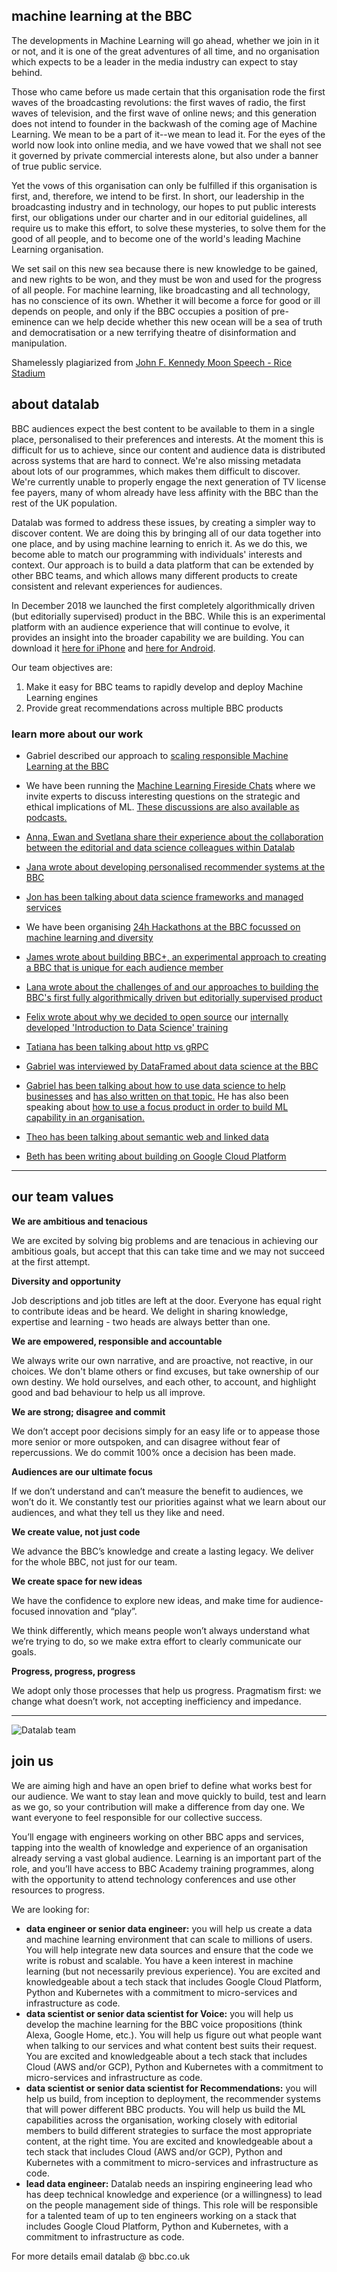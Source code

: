 ## machine learning at the BBC
The developments in Machine Learning will go ahead, whether we join in it or not, and it is one of the great adventures of all time, and no organisation which expects to be a leader in the media industry can expect to stay behind.

Those who came before us made certain that this organisation rode the first waves of the broadcasting revolutions: the first waves of radio, the first waves of television, and the first wave of online news; and this generation does not intend to founder in the backwash of the coming age of Machine Learning. We mean to be a part of it--we mean to lead it. For the eyes of the world now look into online media, and we have vowed that we shall not see it governed by private commercial interests alone, but also under a banner of true public service. 

Yet the vows of this organisation can only be fulfilled if this organisation is first, and, therefore, we intend to be first. In short, our leadership in the broadcasting industry and in technology, our hopes to put public interests first, our obligations under our charter and in our editorial guidelines, all require us to make this effort, to solve these mysteries, to solve them for the good of all people, and to become one of the world's leading Machine Learning organisation.

We set sail on this new sea because there is new knowledge to be gained, and new rights to be won, and they must be won and used for the progress of all people. For machine learning, like broadcasting and all technology, has no conscience of its own. Whether it will become a force for good or ill depends on people, and only if the BBC occupies a position of pre-eminence can we help decide whether this new ocean will be a sea of truth and democratisation or a new terrifying theatre of disinformation and manipulation. 

Shamelessly plagiarized from [John F. Kennedy Moon Speech - Rice Stadium](https://er.jsc.nasa.gov/seh/ricetalk.htm) 

## about datalab

BBC audiences expect the best content to be available to them in a single place, personalised to their preferences and interests. At the moment this is difficult for us to achieve, since our content and audience data is distributed across systems that are hard to connect. We're also missing metadata about lots of our programmes, which makes them difficult to discover. We're currently unable to properly engage the next generation of TV license fee payers, many of whom already have less affinity with the BBC than the rest of the UK population.

Datalab was formed to address these issues, by creating a simpler way to discover content. We are doing this by bringing all of our data together into one place, and by using machine learning to enrich it. As we do this, we become able to match our programming with individuals' interests and context. Our approach is to build a data platform that can be extended by other BBC teams, and which allows many different products to create consistent and relevant experiences for audiences. 

In December 2018 we launched the first completely algorithmically driven (but editorially supervised) product in the BBC. While this is an experimental platform with an audience experience that will continue to evolve, it provides an insight into the broader capability we are building. You can download it [here for iPhone](https://itunes.apple.com/gb/app/bbc/id1110317391) and [here for Android](https://play.google.com/store/apps/details?id=uk.co.bbc.bbc_plus&hl=en_US). 

Our team objectives are:

1. Make it easy for BBC teams to rapidly develop and deploy Machine Learning engines
2. Provide great recommendations across multiple BBC products


### learn more about our work

- Gabriel described our approach to [scaling responsible Machine Learning at the BBC](https://www.bbc.co.uk/blogs/internet/entries/4a31d36d-fd0c-4401-b464-d249376aafd1)

- We have been running the [Machine Learning Fireside Chats](https://www.meetup.com/Machine-learning-Fireside-Talks/) where we invite experts to discuss interesting questions on the strategic and ethical implications of ML. [These discussions are also available as podcasts.](https://soundcloud.com/bbcmachinelearningpodcast)

- [Anna, Ewan and Svetlana share their experience about the collaboration between the editorial and data science colleagues within Datalab](https://www.bbc.co.uk/blogs/internet/entries/a38207dd-e4ed-40fa-8bdf-aebe1dc74c28)

- [Jana wrote about developing personalised recommender systems at the BBC](https://medium.com/bbc-design-engineering/developing-personalised-recommender-systems-at-the-bbc-e26c5e0c4216)

- [Jon has been talking about data science frameworks and managed services](https://www.youtube.com/watch?v=IZ8CBwP5nlA&list=PLGVZCDnMOq0ocea1dd0it7jX7HgvZCjSW&index=45&t=0s)

- We have been organising [24h Hackathons at the BBC focussed on machine learning and diversity](https://www.dropbox.com/s/90wg5y14brcohev/HACKATHON_EXTERNAL.mov?dl=0)

- [James wrote about building BBC+, an experimental approach to creating a BBC that is unique for each audience member](http://www.bbc.co.uk/blogs/internet/entries/82cd8d1e-2f23-4eff-8f34-0ef38ca8854c)

- [Lana wrote about the challenges of and our approaches to building the BBC's first fully algorithmically driven but editorially supervised product](http://www.bbc.co.uk/blogs/internet/entries/a26a25af-4012-4f00-9fe9-2cc639a76340)

- [Felix wrote about why we decided to open source](https://medium.com/bbc-design-engineering/data-science-and-machine-learning-course-3f00629212b7) our [internally developed 'Introduction to Data Science' training](https://github.com/bbc/datalab-ml-training)

- [Tatiana has been talking about http vs gRPC](https://www.youtube.com/watch?v=-weU0Zy4Yd8)

- [Gabriel was interviewed by DataFramed about data science at the BBC](https://www.datacamp.com/community/podcast/data-science-bbc)

- [Gabriel has been talking about how to use data science to help businesses](https://www.london.edu/faculty-and-research/lbsr/iie-podcast-how-data-science-can-boost-business) and [has also written on that topic.](https://www.london.edu/faculty-and-research/lbsr/making-big-data-deliver) He has also been speaking about [how to use a focus product in order to build ML capability in an organisation.](https://www.youtube.com/watch?v=dmlgc534SpE)

- [Theo has been talking about semantic web and linked data](https://www.youtube.com/watch?v=fz3YEX8NgtI)

- [Beth has been writing about building on Google Cloud Platform](https://medium.com/@betandr/how-we-deliver-with-gcp-at-the-bbc-1c9812acf3a1)

---

## our team values

**We are ambitious and tenacious**

We are excited by solving big problems and are tenacious in achieving our ambitious goals, but accept that this can take time and we may not succeed at the first attempt. 

**Diversity and opportunity**

Job descriptions and job titles are left at the door.  Everyone has equal right to contribute ideas and be heard.  We delight in sharing knowledge, expertise and learning - two heads are always better than one.

**We are empowered, responsible and accountable**

We always write our own narrative, and are proactive, not reactive, in our choices.  We don't blame others or find excuses, but take ownership of our own destiny.  We hold ourselves, and each other, to account, and highlight good and bad behaviour to help us all improve.

**We are strong; disagree and commit**

We don’t accept poor decisions simply for an easy life or to appease those more senior or more outspoken, and can disagree without fear of repercussions. We do commit 100% once a decision has been made. 

**Audiences are our ultimate focus**

If we don’t understand and can’t measure the benefit to audiences, we won’t do it.  We constantly test our priorities against what we learn about our audiences, and what they tell us they like and need. 

**We create value, not just code**

We advance the BBC’s knowledge and create a lasting legacy.  We deliver for the whole BBC, not just for our team. 

**We create space for new ideas**

We have the confidence to explore new ideas, and make time for audience-focused innovation and “play”.  

We think differently, which means people won’t always understand what we’re trying to do, so we make extra effort to clearly communicate our goals. 

**Progress, progress, progress**

We adopt only those processes that help us progress.  Pragmatism first: we change what doesn’t work, not accepting inefficiency and impedance.  

---

![Datalab team](team.jpg)

## join us

We are aiming high and have an open brief to define what works best for our audience. We want to stay lean and move quickly to build, test and learn as we go, so your contribution will make a difference from day one. We want everyone to feel responsible for our collective success.

You’ll engage with engineers working on other BBC apps and services, tapping into the wealth of knowledge and experience of an organisation already serving a vast global audience. Learning is an important part of the role, and you’ll have access to BBC Academy training programmes, along with the opportunity to attend technology conferences and use other resources to progress.

We are looking for: 
- **data engineer or senior data engineer:** you will help us create a data and machine learning environment that can scale to millions of users. You will help integrate new data sources and ensure that the code we write is robust and scalable. You have a keen interest in machine learning (but not necessarily previous experience). You are excited and knowledgeable about a tech stack that includes Google Cloud Platform, Python and Kubernetes with a commitment to micro-services and infrastructure as code.
- **data scientist or senior data scientist for Voice:** you will help us develop the machine learning for the BBC voice propositions (think Alexa, Google Home, etc.). You will help us figure out what people want when talking to our services and what content best suits their request. You are excited and knowledgeable about a tech stack that includes Cloud (AWS and/or GCP), Python and Kubernetes with a commitment to micro-services and infrastructure as code.
- **data scientist or senior data scientist for Recommendations:** you will help us build, from inception to deployment, the recommender systems that will power different BBC products. You will help us build the ML capabilities across the organisation, working closely with editorial members to build different strategies to surface the most appropriate content, at the right time. You are excited and knowledgeable about a tech stack that includes Cloud (AWS and/or GCP), Python and Kubernetes with a commitment to micro-services and infrastructure as code. 
- **lead data engineer:** Datalab needs an inspiring engineering lead who has deep technical knowledge and experience (or a willingness) to lead on the people management side of things. This role will be responsible for a talented team of up to ten engineers working on a stack that includes Google Cloud Platform, Python and Kubernetes, with a commitment to infrastructure as code.

For more details email datalab @ bbc.co.uk
